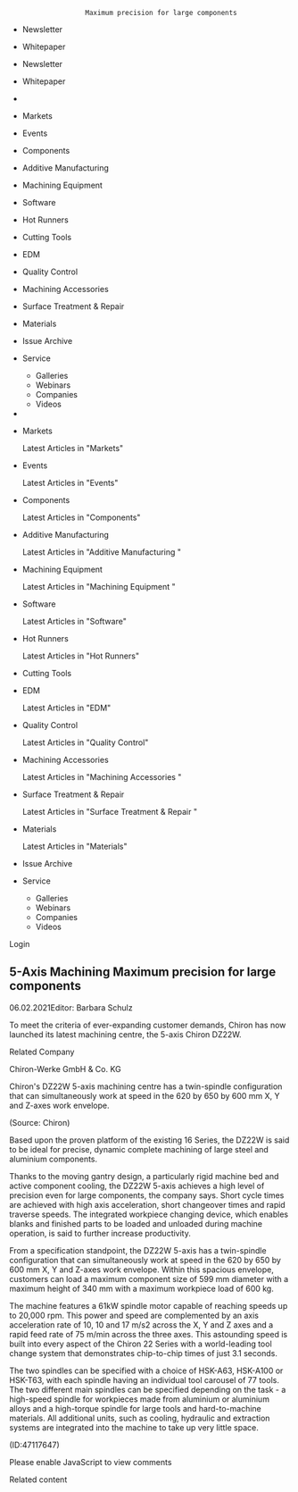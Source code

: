                        Maximum precision for large components      

*   Newsletter
*   Whitepaper

*   Newsletter
*   Whitepaper

*   
*   Markets
*   Events
*   Components
*   Additive Manufacturing
*   Machining Equipment
*   Software
*   Hot Runners
*   Cutting Tools
*   EDM
*   Quality Control
*   Machining Accessories
*   Surface Treatment & Repair
*   Materials
*   Issue Archive
*   Service
    *   Galleries
    *   Webinars
    *   Companies
    *   Videos

*   
*   Markets
    
    Latest Articles in "Markets"
    
      
    
      
    
      
    
      
    
*   Events
    
    Latest Articles in "Events"
    
      
    
      
    
      
    
      
    
*   Components
    
    Latest Articles in "Components"
    
      
    
      
    
      
    
      
    
*   Additive Manufacturing
    
    Latest Articles in "Additive Manufacturing "
    
      
    
      
    
      
    
      
    
*   Machining Equipment
    
    Latest Articles in "Machining Equipment "
    
      
    
      
    
      
    
      
    
*   Software
    
    Latest Articles in "Software"
    
      
    
      
    
      
    
      
    
*   Hot Runners
    
    Latest Articles in "Hot Runners"
    
      
    
      
    
      
    
      
    
*   Cutting Tools
*   EDM
    
    Latest Articles in "EDM"
    
      
    
      
    
      
    
      
    
*   Quality Control
    
    Latest Articles in "Quality Control"
    
      
    
      
    
      
    
      
    
*   Machining Accessories
    
    Latest Articles in "Machining Accessories "
    
      
    
      
    
      
    
      
    
*   Surface Treatment & Repair
    
    Latest Articles in "Surface Treatment & Repair "
    
      
    
      
    
      
    
      
    
*   Materials
    
    Latest Articles in "Materials"
    
      
    
      
    
      
    
      
    
*   Issue Archive
*   Service
    
    *   Galleries
    *   Webinars
    *   Companies
    *   Videos
    

Login

5-Axis Machining Maximum precision for large components
-------------------------------------------------------

06.02.2021Editor: Barbara Schulz

To meet the criteria of ever-expanding customer demands, Chiron has now launched its latest machining centre, the 5-axis Chiron DZ22W.

Related Company

Chiron-Werke GmbH & Co. KG

Chiron's DZ22W 5-axis machining centre has a twin-spindle configuration that can simultaneously work at speed in the 620 by 650 by 600 mm X, Y and Z-axes work envelope.

(Source: Chiron)

Based upon the proven platform of the existing 16 Series, the DZ22W is said to be ideal for precise, dynamic complete machining of large steel and aluminium components.

Thanks to the moving gantry design, a particularly rigid machine bed and active component cooling, the DZ22W 5-axis achieves a high level of precision even for large components, the company says. Short cycle times are achieved with high axis acceleration, short changeover times and rapid traverse speeds. The integrated workpiece changing device, which enables blanks and finished parts to be loaded and unloaded during machine operation, is said to further increase productivity.

  

From a specification standpoint, the DZ22W 5-axis has a twin-spindle configuration that can simultaneously work at speed in the 620 by 650 by 600 mm X, Y and Z-axes work envelope. Within this spacious envelope, customers can load a maximum component size of 599 mm diameter with a maximum height of 340 mm with a maximum workpiece load of 600 kg.

The machine features a 61kW spindle motor capable of reaching speeds up to 20,000 rpm. This power and speed are complemented by an axis acceleration rate of 10, 10 and 17 m/s2 across the X, Y and Z axes and a rapid feed rate of 75 m/min across the three axes. This astounding speed is built into every aspect of the Chiron 22 Series with a world-leading tool change system that demonstrates chip-to-chip times of just 3.1 seconds.

The two spindles can be specified with a choice of HSK-A63, HSK-A100 or HSK-T63, with each spindle having an individual tool carousel of 77 tools. The two different main spindles can be specified depending on the task - a high-speed spindle for workpieces made from aluminium or aluminium alloys and a high-torque spindle for large tools and hard-to-machine materials. All additional units, such as cooling, hydraulic and extraction systems are integrated into the machine to take up very little space.

(ID:47117647)

Please enable JavaScript to view comments

Related content